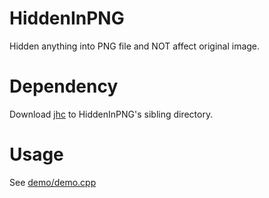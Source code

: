 # HiddenInPNG
Hidden anything into PNG file and NOT affect original image.

# Dependency
Download [jhc](https://github.com/winsoft666/jhc) to HiddenInPNG's sibling directory. 

# Usage
See [demo/demo.cpp](./demo/demo.cpp)